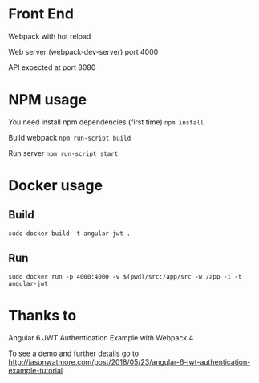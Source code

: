 # Front End

Webpack with hot reload

Web server (webpack-dev-server) port 4000

API expected at port 8080

# NPM usage

You need install npm dependencies (first time)
`npm install`

Build webpack
`npm run-script build`

Run server
`npm run-script start`

# Docker usage

## Build

`sudo docker build -t angular-jwt .`

## Run

`sudo docker run -p 4000:4000 -v $(pwd)/src:/app/src -w /app -i -t angular-jwt`

# Thanks to

Angular 6 JWT Authentication Example with Webpack 4

To see a demo and further details go to http://jasonwatmore.com/post/2018/05/23/angular-6-jwt-authentication-example-tutorial
